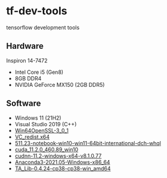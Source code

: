 # tf-dev-tools

tensorflow development tools

## Hardware

Inspiron 14-7472

- Intel Core i5 (Gen8)
- 8GB DDR4
- NVIDIA GeForce MX150 (2GB DDR5)

## Software

- Windows 11 (21H2)
- Visual Studio 2019 (C++)
- [Win64OpenSSL-3_0_1](https://slproweb.com/download/Win64OpenSSL-3_0_1.msi)
- [VC_redist.x64](https://download.visualstudio.microsoft.com/download/pr/571ad766-28d1-4028-9063-0fa32401e78f/5D3D8C6779750F92F3726C70E92F0F8BF92D3AE2ABD43BA28C6306466DE8A144/VC_redist.x64.exe)
- [511.23-notebook-win10-win11-64bit-international-dch-whql](https://cn.download.nvidia.cn/Windows/511.23/511.23-notebook-win10-win11-64bit-international-dch-whql.exe)
- [cuda_11.2.0_460.89_win10](https://developer.download.nvidia.cn/compute/cuda/11.2.0/local_installers/cuda_11.2.0_460.89_win10.exe)
- [cudnn-11.2-windows-x64-v8.1.0.77](https://developer.download.nvidia.cn/compute/machine-learning/cudnn/secure/8.1.0.77/11.2_20210127/cudnn-11.2-windows-x64-v8.1.0.77.zip)
- [Anaconda3-2021.05-Windows-x86_64](https://repo.anaconda.com/archive/Anaconda3-2021.05-Windows-x86_64.exe)
- [TA_Lib-0.4.24-cp38-cp38-win_amd64](https://download.lfd.uci.edu/pythonlibs/x6hvwk7i/TA_Lib-0.4.24-cp38-cp38-win_amd64.whl)
